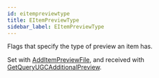 ```yaml
---
id: eitempreviewtype
title: EItemPreviewType
sidebar_label: EItemPreviewType
---
```


Flags that specify the type of preview an item has.


Set with [AddItemPreviewFile](../../../steam/steam.steamsdk/tsteamugc/#method-additempreviewfileintqueryhandleulong-previewfilestring-previewtypeeitempreviewtype), and received with [GetQueryUGCAdditionalPreview](../../../steam/steam.steamsdk/tsteamugc/#method-getqueryugcadditionalpreviewintqueryhandleulong-indexuint-previewindexuint-urlorvideoidstring-var-originalfilenamestring-var-previewtypeeitempreviewtype-var).


